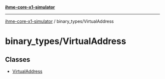 [**ihme-core-x1-simulator**](../../README.md)

***

[ihme-core-x1-simulator](../../modules.md) / binary\_types/VirtualAddress

# binary\_types/VirtualAddress

## Classes

- [VirtualAddress](classes/VirtualAddress.md)

